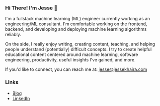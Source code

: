 ### Hi There! I'm Jesse 👋

I'm a fullstack machine learning (ML) engineer currently working as an engineering/ML consultant. I'm comfortable working on the frontend, backend, and developing and deploying machine learning algorithms reliably.  

On the side, I really enjoy writing, creating content, teaching, and helping people understand (potentially) difficult concepts. I try to create helpful educational content centered around machine learning, software engineering, productivity, useful insights I've gained, and more.

If you'd like to connect, you can reach me at: [jesse@jessekhaira.com](mailto:jesse@jessekhaira.com)

### Links
- [Blog](https://www.jessekhaira.com)
- [LinkedIn](https://www.linkedin.com/in/jesse-khaira)
